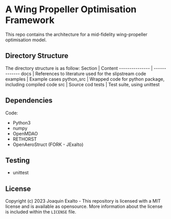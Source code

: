 # A Wing Propeller Optimisation Framework
This repo contains the architecture for a mid-fidelity wing-propeller optimisation model.

Directory Structure
-------------------
The directory structure is as follow:
Section         | Content
--------------- | -------------
docs            | References to literature used for the slipstream code
examples        | Example cases
python_src      | Wrapped code for python package, including compiled code
src             | Source cod
tests           | Test suite, using unittest

Dependencies
------------

Code:

* Python3
* numpy
* OpenMDAO
* RETHORST
* OpenAeroStruct (FORK - JExalto)

Testing
-------

* unittest

License
-------

Copyright (c) 2023 Joaquin Exalto - This repository is licensed with a MIT license and is available as opensource. More information about the license is included within the `LICENSE` file.
